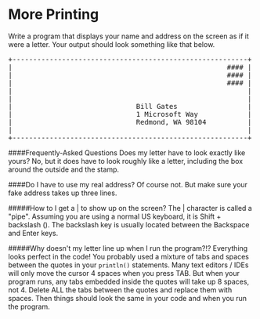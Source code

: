 # More Printing

Write a program that displays your name and address on the screen as if it were a letter. Your output should look something like that below.

<pre>+---------------------------------------------------------+
|                                                    #### |
|                                                    #### |
|                                                    #### |
|                                                         |
|                                                         |
|                              Bill Gates                 |
|                              1 Microsoft Way            |
|                              Redmond, WA 98104          |
|                                                         |
+---------------------------------------------------------+</pre>

####Frequently-Asked Questions
Does my letter have to look exactly like yours?
No, but it does have to look roughly like a letter, including the box around the outside and the stamp.

####Do I have to use my real address?
Of course not. But make sure your fake address takes up three lines.

#####How to I get a | to show up on the screen?
The | character is called a "pipe". Assuming you are using a normal US keyboard, it is Shift + backslash (\). The backslash key is usually located between the Backspace and Enter keys.

#####Why doesn't my letter line up when I run the program?!? Everything looks perfect in the code!
You probably used a mixture of tabs and spaces between the quotes in your ```println()``` statements. Many text editors / IDEs will only move the cursor 4 spaces when you press TAB. But when your program runs, any tabs embedded inside the quotes will take up 8 spaces, not 4. Delete ALL the tabs between the quotes and replace them with spaces. Then things should look the same in your code and when you run the program.
